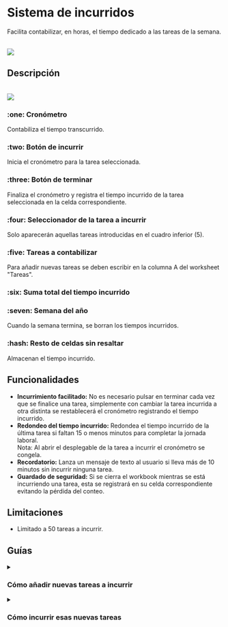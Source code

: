 # Sistema de incurridos
Facilita contabilizar, en horas, el tiempo dedicado a las tareas de la semana.

<br/>

<img src="https://github.com/bitasuperactive/SistemaDeIncurridos/blob/main/doc/demostracion.gif"/>


## Descripción
<br/>
<img src="https://github.com/bitasuperactive/SistemaDeIncurridos/blob/main/doc/descripcion.png">

<h3>:one: Cronómetro</h3>
Contabiliza el tiempo transcurrido.
<h3>:two: Botón de incurrir</h3>
Inicia el cronómetro para la tarea seleccionada.
<h3>:three: Botón de terminar</h3>
Finaliza el cronómetro y registra el tiempo incurrido de la tarea seleccionada en la celda correspondiente.
<h3>:four: Seleccionador de la tarea a incurrir</h3>
Solo aparecerán aquellas tareas introducidas en el cuadro inferior (5).
<h3>:five: Tareas a contabilizar</h3>
Para añadir nuevas tareas se deben escribir en la columna A del worksheet "Tareas".
<h3>:six: Suma total del tiempo incurrido</h3>
<h3>:seven: Semana del año</h3>
Cuando la semana termina, se borran los tiempos incurridos.
<h3>:hash: Resto de celdas sin resaltar</h3>
Almacenan el tiempo incurrido.

<br/>


## Funcionalidades
 - <b>Incurrimiento facilitado:</b> No es necesario pulsar en terminar cada vez que se finalice una tarea, simplemente con cambiar la tarea incurrida a otra distinta se restablecerá el cronómetro registrando el tiempo incurrido.  
 - <b>Redondeo del tiempo incurrido:</b> Redondea el tiempo incurrido de la última tarea si faltan 15 o menos minutos para completar la jornada laboral.  
 Nota: Al abrir el desplegable de la tarea a incurrir el cronómetro se congela.
 - <b>Recordatorio:</b> Lanza un mensaje de texto al usuario si lleva más de 10 minutos sin incurrir ninguna tarea.
 - <b>Guardado de seguridad:</b> Si se cierra el workbook mientras se está incurriendo una tarea, esta se registrará en su celda correspondiente evitando la pérdida del conteo.
 
 
 ## Limitaciones
 - Limitado a 50 tareas a incurrir.


## Guías

<details><summary> <h3>Cómo añadir nuevas tareas a incurrir</h3></summary>
<img src="https://github.com/bitasuperactive/SistemaDeIncurridos/blob/main/doc/como_a%C3%B1adir_nuevas_tareas.gif">
</details>

<details><summary> <h3>Cómo incurrir esas nuevas tareas</h3></summary>
<img src="https://github.com/bitasuperactive/SistemaDeIncurridos/blob/main/doc/como_incurrir_nuevas_tareas.gif">
</details>
